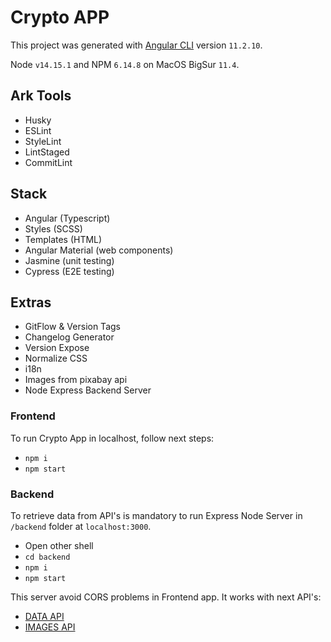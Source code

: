 # Crypto APP

This project was generated with [Angular CLI](https://github.com/angular/angular-cli) version `11.2.10`.

Node `v14.15.1` and NPM `6.14.8` on MacOS BigSur `11.4`.

## Ark Tools
- Husky
- ESLint
- StyleLint
- LintStaged
- CommitLint

## Stack
- Angular (Typescript)
- Styles (SCSS)
- Templates (HTML)
- Angular Material (web components)
- Jasmine (unit testing)
- Cypress (E2E testing)

## Extras
- GitFlow & Version Tags
- Changelog Generator
- Version Expose
- Normalize CSS
- i18n
- Images from pixabay api
- Node Express Backend Server

### Frontend

To run Crypto App in localhost, follow next steps:
- `npm i`
- `npm start`

### Backend

To retrieve data from API's is mandatory to run Express Node Server in `/backend` folder at `localhost:3000`.
- Open other shell
- `cd backend`
- `npm i`
- `npm start`

This server avoid CORS problems in Frontend app. It works with next API's:
- [DATA API](https://docs.coincap.io/)
- [IMAGES API](https://pixabay.com/api/docs/)
